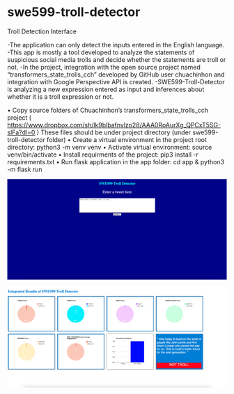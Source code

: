 # swe599-troll-detector
Troll Detection Interface

-The application can only detect the inputs entered in the English language. 
-This app is mostly a tool developed to analyze the statements of suspicious social media trolls and decide whether 
the statements are troll or not.
-In the project, integration with the open source project named “transformers_state_trolls_cch” developed by GitHub 
user chuachinhon and integration with Google Perspective API is created.
-SWE599-Troll-Detector is analyzing a new expression entered as input and inferences about whether it is a troll 
expression or not.

•	Copy source folders of Chuachinhon’s transformers_state_trolls_cch project ( https://www.dropbox.com/sh/lk9blbafnvlzo28/AAA0RoAurXg_QPCxT5SG-slFa?dl=0 )
These files should be under project directory (under swe599-troll-detector folder)
•	Create a virtual environment in the project root directory: 
python3 -m venv venv
•	Activate  virtual environment: 
source venv/bin/activate
•	Install requirments of the project: 
pip3 install -r requirements.txt
•	Run flask application in the app folder: 
cd app & python3 -m flask run

![main_page](https://github.com/ilterisdkc/swe599-troll-detector/blob/main/main-page.png)

![results](https://github.com/ilterisdkc/swe599-troll-detector/blob/main/results_page.png)
